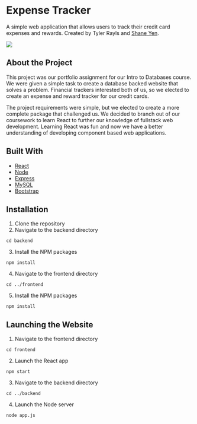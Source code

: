 # Expense Tracker
A simple web application that allows users to track their credit card expenses and rewards. Created by Tyler Rayls and [Shane Yen](https://github.com/ShaneYen). 

![](expense-tracker.gif)

## About the Project
This project was our portfolio assignment for our Intro to Databases course. We were given a simple task to create a database backed website that solves a problem. Financial trackers interested both of us, so we elected to create an expense and reward tracker for our credit cards. 

The project requirements were simple, but we elected to create a more complete package that challenged us. We decided to branch out of our coursework to learn React to further our knowledge of fullstack web development. Learning React was fun and now we have a better understanding of developing component based web applications.

## Built With
* [React](https://reactjs.org)
* [Node](https://nodejs.org/en/)
* [Express](https://expressjs.com)
* [MySQL](https://www.mysql.com)
* [Bootstrap](https://getbootstrap.com)

## Installation 
1. Clone the repository
2. Navigate to the backend directory
```
cd backend
```
3. Install the NPM packages
```
npm install
```
4. Navigate to the frontend directory
```
cd ../frontend
```
5. Install the NPM packages
```
npm install
```

## Launching the Website
1. Navigate to the frontend directory
```
cd frontend
```
2. Launch the React app
```
npm start
```
3. Navigate to the backend directory
```
cd ../backend
```
4. Launch the Node server
```
node app.js
```
